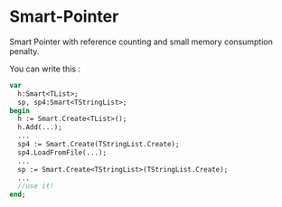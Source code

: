 # Smart-Pointer
Smart Pointer with reference counting and small memory consumption penalty.

You can write this :

```pascal
var
  h:Smart<TList>;
  sp, sp4:Smart<TStringList>;
begin
  h := Smart.Create<TList>();
  h.Add(...);
  ...
  sp4 := Smart.Create(TStringList.Create);
  sp4.LoadFromFile(...);
  ...
  sp := Smart.Create<TStringList>(TStringList.Create);
  ...
  //use it!
end;
```
